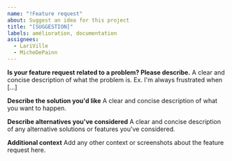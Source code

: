 ```yaml
---
name: "!Feature request"
about: Suggest an idea for this project
title: "[SUGGESTION]"
labels: amélioration, documentation
assignees: 
  - LariVille
  - MicheDePainn
---
```


**Is your feature request related to a problem? Please describe.**
A clear and concise description of what the problem is. Ex. I'm always frustrated when [...]

**Describe the solution you'd like**
A clear and concise description of what you want to happen.

**Describe alternatives you've considered**
A clear and concise description of any alternative solutions or features you've considered.

**Additional context**
Add any other context or screenshots about the feature request here.
